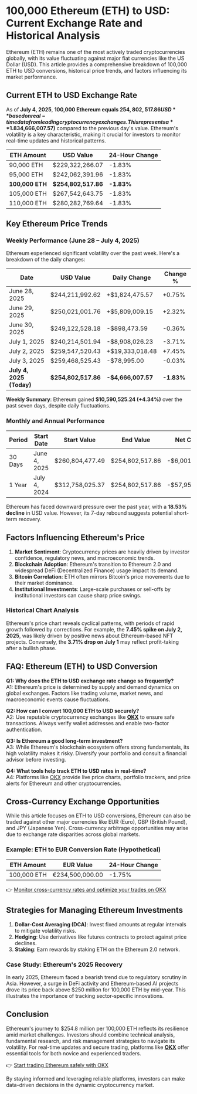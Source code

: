 # 100,000 Ethereum (ETH) to USD: Current Exchange Rate and Historical Analysis  

Ethereum (ETH) remains one of the most actively traded cryptocurrencies globally, with its value fluctuating against major fiat currencies like the US Dollar (USD). This article provides a comprehensive breakdown of 100,000 ETH to USD conversions, historical price trends, and factors influencing its market performance.  

## Current ETH to USD Exchange Rate  

As of **July 4, 2025**, **100,000 Ethereum equals $254,802,517.86 USD** based on real-time data from leading cryptocurrency exchanges. This represents a **1.83% decline (-$4,666,007.57)** compared to the previous day's value. Ethereum's volatility is a key characteristic, making it crucial for investors to monitor real-time updates and historical patterns.  

| ETH Amount | USD Value | 24-Hour Change |  
|------------|-----------|----------------|  
| 90,000 ETH   | $229,322,266.07 | -1.83% |  
| 95,000 ETH   | $242,062,391.96 | -1.83% |  
| **100,000 ETH** | **$254,802,517.86** | **-1.83%** |  
| 105,000 ETH  | $267,542,643.75 | -1.83% |  
| 110,000 ETH  | $280,282,769.64 | -1.83% |  

## Key Ethereum Price Trends  

### Weekly Performance (June 28 – July 4, 2025)  

Ethereum experienced significant volatility over the past week. Here's a breakdown of the daily changes:  

| Date | USD Value | Daily Change | Change % |  
|------|-----------|--------------|----------|  
| June 28, 2025 | $244,211,992.62 | +$1,824,475.57 | +0.75% |  
| June 29, 2025 | $250,021,001.76 | +$5,809,009.15 | +2.32% |  
| June 30, 2025 | $249,122,528.18 | -$898,473.59 | -0.36% |  
| July 1, 2025 | $240,214,501.94 | -$8,908,026.23 | -3.71% |  
| July 2, 2025 | $259,547,520.43 | +$19,333,018.48 | +7.45% |  
| July 3, 2025 | $259,468,525.43 | -$78,995.00 | -0.03% |  
| **July 4, 2025 (Today)** | **$254,802,517.86** | **-$4,666,007.57** | **-1.83%** |  

**Weekly Summary**: Ethereum gained **$10,590,525.24 (+4.34%)** over the past seven days, despite daily fluctuations.  

### Monthly and Annual Performance  

| Period | Start Date | Start Value | End Value | Net Change | % Change |  
|--------|------------|-------------|-----------|------------|----------|  
| 30 Days | June 4, 2025 | $260,804,477.49 | $254,802,517.86 | -$6,001,959.63 | -2.30% |  
| 1 Year | July 4, 2024 | $312,758,025.37 | $254,802,517.86 | -$57,955,507.51 | -18.53% |  

Ethereum has faced downward pressure over the past year, with a **18.53% decline** in USD value. However, its 7-day rebound suggests potential short-term recovery.  

## Factors Influencing Ethereum's Price  

1. **Market Sentiment**: Cryptocurrency prices are heavily driven by investor confidence, regulatory news, and macroeconomic trends.  
2. **Blockchain Adoption**: Ethereum's transition to Ethereum 2.0 and widespread DeFi (Decentralized Finance) usage impact its demand.  
3. **Bitcoin Correlation**: ETH often mirrors Bitcoin's price movements due to their market dominance.  
4. **Institutional Investments**: Large-scale purchases or sell-offs by institutional investors can cause sharp price swings.  

### Historical Chart Analysis  

Ethereum's price chart reveals cyclical patterns, with periods of rapid growth followed by corrections. For example, the **7.45% spike on July 2, 2025**, was likely driven by positive news about Ethereum-based NFT projects. Conversely, the **3.71% drop on July 1** may reflect profit-taking after a bullish phase.  

## FAQ: Ethereum (ETH) to USD Conversion  

**Q1: Why does the ETH to USD exchange rate change so frequently?**  
A1: Ethereum's price is determined by supply and demand dynamics on global exchanges. Factors like trading volume, market news, and macroeconomic events cause fluctuations.  

**Q2: How can I convert 100,000 ETH to USD securely?**  
A2: Use reputable cryptocurrency exchanges like **[OKX](https://bit.ly/okx-bonus)** to ensure safe transactions. Always verify wallet addresses and enable two-factor authentication.  

**Q3: Is Ethereum a good long-term investment?**  
A3: While Ethereum's blockchain ecosystem offers strong fundamentals, its high volatility makes it risky. Diversify your portfolio and consult a financial advisor before investing.  

**Q4: What tools help track ETH to USD rates in real-time?**  
A4: Platforms like [OKX](https://bit.ly/okx-bonus) provide live price charts, portfolio trackers, and price alerts for Ethereum and other cryptocurrencies.  

## Cross-Currency Exchange Opportunities  

While this article focuses on ETH to USD conversions, Ethereum can also be traded against other major currencies like EUR (Euro), GBP (British Pound), and JPY (Japanese Yen). Cross-currency arbitrage opportunities may arise due to exchange rate disparities across global markets.  

### Example: ETH to EUR Conversion Rate (Hypothetical)  

| ETH Amount | EUR Value | 24-Hour Change |  
|------------|-----------|----------------|  
| 100,000 ETH  | €234,500,000.00 | -1.75% |  

👉 [Monitor cross-currency rates and optimize your trades on OKX](https://bit.ly/okx-bonus)  

## Strategies for Managing Ethereum Investments  

1. **Dollar-Cost Averaging (DCA)**: Invest fixed amounts at regular intervals to mitigate volatility risks.  
2. **Hedging**: Use derivatives like futures contracts to protect against price declines.  
3. **Staking**: Earn rewards by staking ETH on the Ethereum 2.0 network.  

### Case Study: Ethereum's 2025 Recovery  

In early 2025, Ethereum faced a bearish trend due to regulatory scrutiny in Asia. However, a surge in DeFi activity and Ethereum-based AI projects drove its price back above $250 million for 100,000 ETH by mid-year. This illustrates the importance of tracking sector-specific innovations.  

## Conclusion  

Ethereum's journey to $254.8 million per 100,000 ETH reflects its resilience amid market challenges. Investors should combine technical analysis, fundamental research, and risk management strategies to navigate its volatility. For real-time updates and secure trading, platforms like **[OKX](https://bit.ly/okx-bonus)** offer essential tools for both novice and experienced traders.  

👉 [Start trading Ethereum safely with OKX](https://bit.ly/okx-bonus)  

By staying informed and leveraging reliable platforms, investors can make data-driven decisions in the dynamic cryptocurrency market.